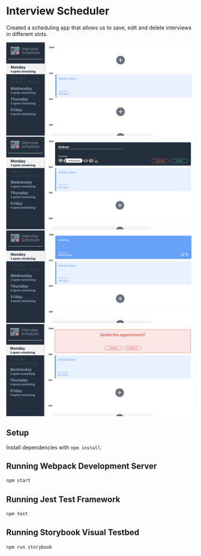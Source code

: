 # Interview Scheduler

Created a scheduling app that allows us to save, edit and delete interviews in different slots. 

!["screenshot of the overall layout of scheduluer app"](https://github.com/andrewting112/scheduler-final/blob/master/docs/overall_layout.png)
!["screenshot of creating a interview"](https://github.com/andrewting112/scheduler-final/blob/master/docs/creating_interview.png)
!["screenshot of a interview created"](https://github.com/andrewting112/scheduler-final/blob/master/docs/interview_created.png)
!["screenshot of deleting a interview](https://github.com/andrewting112/scheduler-final/blob/master/docs/delete_interview.png)


## Setup

Install dependencies with `npm install`.

## Running Webpack Development Server

```sh
npm start
```

## Running Jest Test Framework

```sh
npm test
```

## Running Storybook Visual Testbed

```sh
npm run storybook
```
